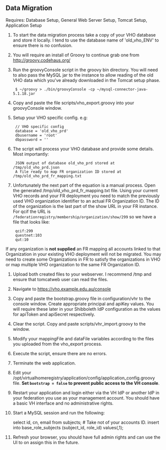 ## Data Migration

Requires: Database Setup, General Web Server Setup, Tomcat Setup, Application Setup

1. To start the data migration process take a copy of your VHO database and store it locally. I tend to use the database name of 'old_vho_ENV' to ensure there is no confusion.

1. You will require an install of Groovy to continue grab one from http://groovy.codehaus.org/

1. Run the groovyConsole script in the groovy bin directory. You will need to also pass the MySQL jar to the instance to allow reading of the old VHO data which you've already downloaded in the Tomcat setup phase.

        $ ~/groovy > ./bin/groovyConsole -cp ~/mysql-connector-java-5.1.18.jar 

1. Copy and paste the file scripts/vho_export.groovy into your groovyConsole window. 

1. Setup your VHO specific config. e.g:

        // VHO specific config
        database = 'old_vho_prd'
        dbusername = 'root'
        dbpassword = ''

1. The script will process your VHO database and provide some details. Most importantly:

        JSON output of database old_vho_prd stored at /tmp/old_vho_prd.json
        A file ready to map FR organization ID stored at /tmp/old_vho_prd_fr_mapping.txt

1. Unfortunately the next part of the equation is a manual process. Open the generated /tmp/old_vho_prd_fr_mapping.txt file. Using your current VHO records and your FR deployment you need to match the previously used VHO organization identifier to an actual FR Organization ID. The ID of the organization is the last part of the show URL in your FR instance. For qcif the URL is `/federationregistry/membership/organization/show/299` so we have a file that looks like:

        qcif:299
        questnet:103
        qut:10

If any organization is **not supplied** an FR mapping all accounts linked to that Organization in your existing VHO deployment will not be migrated. You may need to create some Organizations in FR to satisfy the organizations in VHO or map multiple VHO organization to the same FR Organization ID.

1. Upload both created files to your webserver. I recommend /tmp and ensure that tomcatweb user can read the files.

1. Navigate to https://vho.example.edu.au/console

1. Copy and paste the bootstrap.groovy file in configuration/vhr to the console window. Create appropriate principal and apiKey values. You will require these later in your Shibboleth IdP configuration as the values for apiToken and apiSecret respectively.

1. Clear the script. Copy and paste scripts/vhr_import.groovy to the window.

1. Modify your mappingFile and dataFile variables according to the files you uploaded from the vho_export process.

1. Execute the script, ensure there are no errors.

1. Terminate the web application.

1. Edit your /opt/virtualhomeregistry/application/config/application_config.groovy file. **Set `bootstrap = false` to prevent public access to the VH console**.

1. Restart your application and login either via the VH IdP or another IdP in your federation you use as your management account. You should have a basic VH interface and no administrative rights.

1. Start a MySQL session and run the following:

      select id, cn, email from subjects;  # Take not of your accounts ID.
      insert into base_role_subjects (subject_id, role_id) values(<id>,1);

1. Refresh your browser, you should have full admin rights and can use the UI to on assign this in the future.

